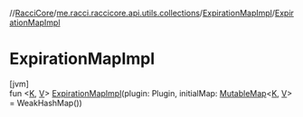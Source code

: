 //[RacciCore](../../../index.md)/[me.racci.raccicore.api.utils.collections](../index.md)/[ExpirationMapImpl](index.md)/[ExpirationMapImpl](-expiration-map-impl.md)

# ExpirationMapImpl

[jvm]\
fun &lt;[K](index.md), [V](index.md)&gt; [ExpirationMapImpl](-expiration-map-impl.md)(plugin: Plugin, initialMap: [MutableMap](https://kotlinlang.org/api/latest/jvm/stdlib/kotlin.collections/-mutable-map/index.html)&lt;[K](index.md), [V](index.md)&gt; = WeakHashMap())
